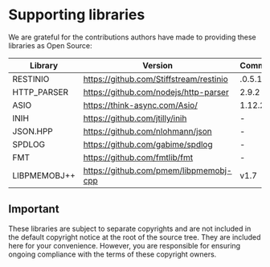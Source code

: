 # Supporting libraries

We are grateful for the contributions authors have made to providing these libraries as Open Source:

| Library | Version | Commit | Source |
| ------- | ------- | ------ | -------|
RESTINIO | https://github.com/Stiffstream/restinio | .0.5.1 |  1a464a75301b6971226a006efbfc7b98d7aee491 | 
HTTP_PARSER | https://github.com/nodejs/http-parser | 2.9.2 | 5c17dad400e45c5a442a63f250fff2638d144682 |
ASIO | https://think-async.com/Asio/ | 1.12.2 | N/A | 
INIH | https://github.com/jtilly/inih | - | - | 
JSON.HPP | https://github.com/nlohmann/json | - | - |
SPDLOG | https://github.com/gabime/spdlog |  - | - | 
FMT | https://github.com/fmtlib/fmt | - | - | 
LIBPMEMOBJ++ | https://github.com/pmem/libpmemobj-cpp | v1.7 | 26c86b46997d25c818b246f2a143d2248503cc67 |  

## Important
These libraries are subject to separate copyrights and are not included in the default copyright notice
at the root of the source tree. They are included here for your convenience. However, you are responsible for
ensuring ongoing compliance with the terms of these copyright owners.
